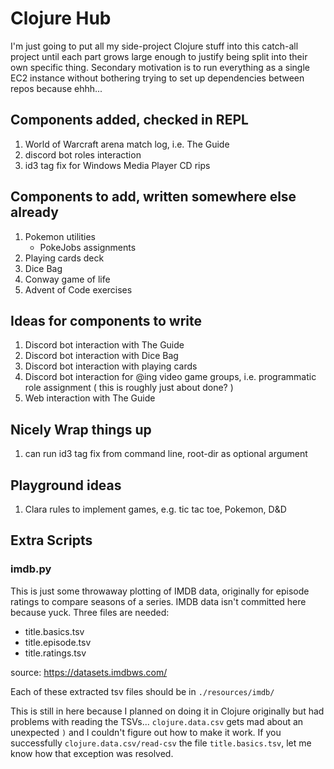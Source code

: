 # Clojure Hub

I'm just going to put all my side-project Clojure stuff into this catch-all project until each part grows large enough to justify being split into their own specific thing. Secondary motivation is to run everything as a single EC2 instance without bothering trying to set up dependencies between repos because ehhh...

## Components added, checked in REPL

1. World of Warcraft arena match log, i.e. The Guide
1. discord bot roles interaction
1. id3 tag fix for Windows Media Player CD rips

## Components to add, written somewhere else already

1. Pokemon utilities
   - PokeJobs assignments
1. Playing cards deck
1. Dice Bag
1. Conway game of life
1. Advent of Code exercises

## Ideas for components to write

1. Discord bot interaction with The Guide
1. Discord bot interaction with Dice Bag
1. Discord bot interaction with playing cards
1. Discord bot interaction for @ing video game groups,
   i.e. programmatic role assignment
   ( this is roughly just about done? )
1. Web interaction with The Guide

## Nicely Wrap things up

1. can run id3 tag fix from command line, root-dir as optional argument

## Playground ideas

1. Clara rules to implement games, e.g. tic tac toe, Pokemon, D&D


## Extra Scripts

### imdb.py

This is just some throwaway plotting of IMDB data, originally for
episode ratings to compare seasons of a series. IMDB data isn't
committed here because yuck. Three files are needed:

  - title.basics.tsv
  - title.episode.tsv
  - title.ratings.tsv

source: https://datasets.imdbws.com/

Each of these extracted tsv files should be in `./resources/imdb/`

This is still in here because I planned on doing it in Clojure
originally but had problems with reading the
TSVs... `clojure.data.csv` gets mad about an unexpected `)` and I
couldn't figure out how to make it work. If you successfully
`clojure.data.csv/read-csv` the file `title.basics.tsv`, let me know
how that exception was resolved.
